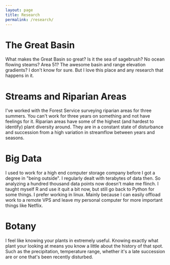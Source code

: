 ```yaml
---
layout: page
title: Research
permalink: /research/
---
```


# The Great Basin
What makes the Great Basin so great? Is it the sea of sagebrush? No ocean flowing steams? Area 51? The awesome basin and range elevation gradients? I don't know for sure. But I love this place and any research that happens in it. 

# Streams and Riparian Areas
I've worked with the Forest Service surveying riparian areas for three summers. You can't work for three years on something and not have feelings for it. Riparian areas have some of the highest (and hardest to identify) plant diversity around. They are in a constant state of disturbance and succession from a high variation in streamflow between years and seasons. 

# Big Data
I used to work for a high end computer storage company before I got a degree in "being outside". I regularly dealt with terabytes of data then. So analyzing a hundred thousand data points now doesn't make me flinch. I taught myself R and use it quit a bit now, but still go back to Python for some things. I prefer working in linux. Mainly because I can easily offload work to a remote VPS and leave my personal computer for more important things like Netflix. 

# Botany
I feel like knowing your plants in extremely useful. Knowing exactly what plant your looking at means you know a little about the history of that spot. Such as the precipitation, temperature range, whether it's a late succession are or one that's been recently disturbed. 
